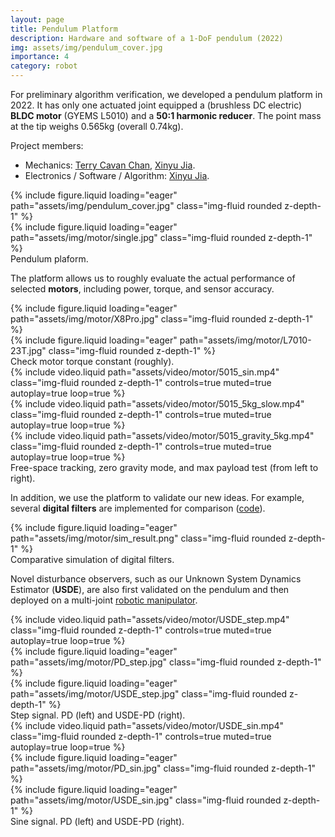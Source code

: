 ```yaml
---
layout: page
title: Pendulum Platform
description: Hardware and software of a 1-DoF pendulum (2022)
img: assets/img/pendulum_cover.jpg
importance: 4
category: robot
---
```


For preliminary algorithm verification, we developed a pendulum platform in 2022. It has only one actuated joint equipped a (brushless DC electric) **BLDC motor** (GYEMS L5010) and a **50:1 harmonic reducer**. The point mass at the tip weighs 0.565kg (overall 0.74kg).

Project members: 
* Mechanics: [Terry Cavan Chan](https://cde.nus.edu.sg/bme/bioroboticslab/author/terry-cavan-chan/), <u>Xinyu Jia</u>.
* Electronics / Software / Algorithm: <u>Xinyu Jia</u>.

<div class="row">
    <div class="col-sm mt-3 mt-md-0">
        {% include figure.liquid loading="eager" path="assets/img/pendulum_cover.jpg" class="img-fluid rounded z-depth-1" %}
    </div>
    <div class="col-sm mt-3 mt-md-0">
        {% include figure.liquid loading="eager" path="assets/img/motor/single.jpg" class="img-fluid rounded z-depth-1" %}
    </div>
</div>
<div class="caption">
    Pendulum plaform.
</div>

The platform allows us to roughly evaluate the actual performance of selected **motors**, including power, torque, and sensor accuracy.

<div class="row">
    <div class="col-sm mt-3 mt-md-0">
        {% include figure.liquid loading="eager" path="assets/img/motor/X8Pro.jpg" class="img-fluid rounded z-depth-1" %}
    </div>
    <div class="col-sm mt-3 mt-md-0">
        {% include figure.liquid loading="eager" path="assets/img/motor/L7010-23T.jpg" class="img-fluid rounded z-depth-1" %}
    </div>
</div>
<div class="caption">
    Check motor torque constant (roughly).
</div>

<div class="row">
    <div class="col-sm mt-3 mt-md-0">
        {% include video.liquid path="assets/video/motor/5015_sin.mp4" class="img-fluid rounded z-depth-1" controls=true muted=true autoplay=true loop=true %}
    </div>
    <div class="col-sm mt-3 mt-md-0">
        {% include video.liquid path="assets/video/motor/5015_5kg_slow.mp4" class="img-fluid rounded z-depth-1" controls=true muted=true autoplay=true loop=true %}
    </div>
    <div class="col-sm mt-3 mt-md-0">
        {% include video.liquid path="assets/video/motor/5015_gravity_5kg.mp4" class="img-fluid rounded z-depth-1" controls=true muted=true autoplay=true loop=true %}
    </div>
</div>
<div class="caption">
    Free-space tracking, zero gravity mode, and max payload test (from left to right).
</div>

In addition, we use the platform to validate our new ideas. For example, several **digital filters** are implemented for comparison ([code](https://github.com/jia-xinyu/tools)).

<div class="row">
    <div class="col-sm mt-3 mt-md-0">
        {% include figure.liquid loading="eager" path="assets/img/motor/sim_result.png" class="img-fluid rounded z-depth-1" %}
    </div>
</div>
<div class="caption">
    Comparative simulation of digital filters.
</div>

Novel disturbance observers, such as our Unknown System Dynamics Estimator (**USDE**), are also first validated on the pendulum and then deployed on a multi-joint [robotic manipulator](https://jia-xinyu.github.io/projects/12_project/).

<div class="row">
    <div class="col-sm mt-3 mt-md-0">
        {% include video.liquid path="assets/video/motor/USDE_step.mp4" class="img-fluid rounded z-depth-1" controls=true muted=true autoplay=true loop=true %}
    </div>
    <div class="col-sm mt-3 mt-md-0">
        {% include figure.liquid loading="eager" path="assets/img/motor/PD_step.jpg" class="img-fluid rounded z-depth-1" %}
    </div>
    <div class="col-sm mt-3 mt-md-0">
        {% include figure.liquid loading="eager" path="assets/img/motor/USDE_step.jpg" class="img-fluid rounded z-depth-1" %}
    </div>
</div>
<div class="caption">
    Step signal. PD (left) and USDE-PD (right).
</div>

<div class="row">
    <div class="col-sm mt-3 mt-md-0">
        {% include video.liquid path="assets/video/motor/USDE_sin.mp4" class="img-fluid rounded z-depth-1" controls=true muted=true autoplay=true loop=true %}
    </div>
    <div class="col-sm mt-3 mt-md-0">
        {% include figure.liquid loading="eager" path="assets/img/motor/PD_sin.jpg" class="img-fluid rounded z-depth-1" %}
    </div>
    <div class="col-sm mt-3 mt-md-0">
        {% include figure.liquid loading="eager" path="assets/img/motor/USDE_sin.jpg" class="img-fluid rounded z-depth-1" %}
    </div>
</div>
<div class="caption">
    Sine signal. PD (left) and USDE-PD (right).
</div>
